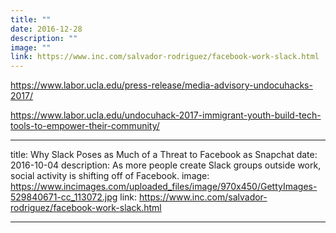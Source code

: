 ```yaml
---
title: ""
date: 2016-12-28
description: ""
image: ""
link: https://www.inc.com/salvador-rodriguez/facebook-work-slack.html
---
```


https://www.labor.ucla.edu/press-release/media-advisory-undocuhacks-2017/

https://www.labor.ucla.edu/undocuhack-2017-immigrant-youth-build-tech-tools-to-empower-their-community/

---

title: Why Slack Poses as Much of a Threat to Facebook as Snapchat
date: 2016-10-04
description: As more people create Slack groups outside work, social activity is shifting off of Facebook.
image: https://www.incimages.com/uploaded_files/image/970x450/GettyImages-529840671-cc_113072.jpg
link: https://www.inc.com/salvador-rodriguez/facebook-work-slack.html

---
